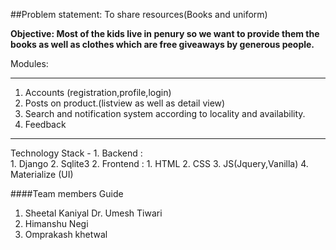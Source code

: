 


##Problem statement: To share resources(Books and uniform)

**Objective: Most of the kids live in penury so we want to provide them the books as well
as clothes which are free giveaways by generous people.** 



Modules: 

---

1. Accounts (registration,profile,login)
2. Posts on product.(listview as well as detail view)
3. Search and notification system according to locality and availability.
4. Feedback 

---

Technology Stack -
	1. Backend : 	
	   1. Django
	   2. Sqlite3
  	2. Frontend :
           1. HTML
	   2. CSS
 	   3. JS(Jquery,Vanilla)
           4. Materialize (UI)

####Team members                      Guide

1. Sheetal Kaniyal                    Dr. Umesh Tiwari
1. Himanshu Negi
2. Omprakash khetwal